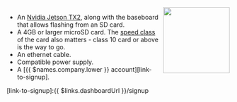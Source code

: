 <img height=150px style="float: right;padding-left: 10px;" src="/img/jetson-tx2/jetson-tx2.jpg">

* An [Nvidia Jetson TX2][tx2], along with the baseboard that allows flashing from an SD card.
* A 4GB or larger microSD card. The [speed class][sdSpeed] of the card also matters - class 10 card or above is the way to go.
* An ethernet cable.
* Compatible power supply.
* A [{{ $names.company.lower }} account][link-to-signup].

[tx2]:https://developer.nvidia.com/embedded/buy/jetson-tx2
[sdSpeed]:https://en.wikipedia.org/wiki/Secure_Digital#Speed_class_rating
[link-to-signup]:{{ $links.dashboardUrl }}/signup
